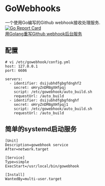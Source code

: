 # GoWebhooks
一个使用Go编写的Github webhook接收处理服务.  
[![Go Report Card](https://goreportcard.com/badge/github.com/moonagic/GoWebhook)](https://goreportcard.com/report/github.com/moonagic/GoWebhook)  
[用Golang重写Github webhook后台服务](https://moonagic.com/make-webhook-backend-with-golang/)

## 配置
```
# vi /etc/gowebhook/config.yml
host: 127.0.0.1
port: 6606

servers:
  - identifier: dsijubhdfgbgfdnghf2
    secret: oHryZnDM8gXHfpqj
    script: /etc/gowebhook/auto_build.sh
    requestUrl: /auto_build
  - identifier: dsijubhdfgbgfdnghf
    secret: oHryZnDM8gXHfpqj1
    script: /etc/gowebhook/auto_build.sh
    requestUrl: /auto_build
```

## 简单的systemd启动服务
```
[Unit]
Description=gowebhook service
After=network.target

[Service]
Type=simple
ExecStart=/usr/local/bin/gowebhook

[Install]
WantedBy=multi-user.target
```
